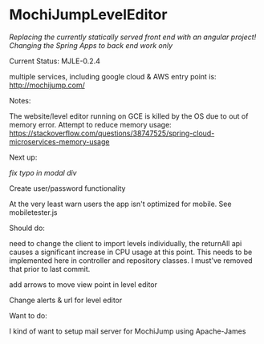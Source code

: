 # MochiJumpLevelEditor

*Replacing the currently statically served front end with an angular project! Changing the Spring Apps to back end work only*

Current Status: MJLE-0.2.4

multiple services, including google cloud & AWS entry point is: http://mochijump.com/

Notes:

The website/level editor running on GCE is killed by the OS due to out of memory error. Attempt to reduce memory usage:
https://stackoverflow.com/questions/38747525/spring-cloud-microservices-memory-usage


Next up:

*fix typo in modal div*

Create user/password functionality

At the very least warn users the app isn't optimized for mobile. See mobiletester.js

Should do:

need to change the client to import levels individually, the returnAll api causes a significant increase in CPU usage at this point. This needs to be implemented here in controller and repository classes. I must've removed that prior to last commit.

add arrows to move view point in level editor

Change alerts & url for level editor

Want to do:

I kind of want to setup mail server for MochiJump using Apache-James
